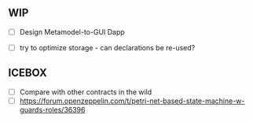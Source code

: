 WIP
---

- [ ] Design Metamodel-to-GUI Dapp
- [ ] try to optimize storage - can declarations be re-used?


ICEBOX
------
- [ ] Compare with other contracts in the wild
- [ ] https://forum.openzeppelin.com/t/petri-net-based-state-machine-w-guards-roles/36396
